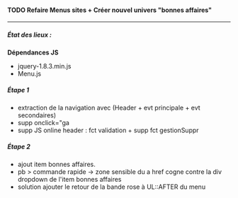 #### TODO Refaire Menus sites + Créer nouvel univers "bonnes affaires"  
___
##### État des lieux :
**Dépendances JS** 
- jquery-1.8.3.min.js
- Menu.js

##### Étape 1
- extraction de la navigation avec (Header + evt principale + evt secondaires)
- supp onclick="ga 
- supp JS online header : fct validation + supp fct gestionSuppr

##### Étape 2
- ajout item bonnes affaires.
- pb > commande rapide -> zone sensible du a href cogne contre la div dropdown de l'item bonnes affaires
- solution ajouter le retour de la bande rose  à UL::AFTER du menu